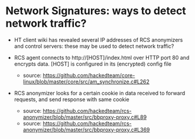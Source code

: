 Network Signatures: ways to detect network traffic?
==================================================
 

* HT client wiki has revealed several IP addresses of RCS anonymizers and control servers: these may be used to detect network traffic?

* RCS agent connects to http://[HOST]/index.html over HTTP port 80 and encrypts data. [HOST] is configured in its (encrypted) config file
  * source: https://github.com/hackedteam/core-linux/blob/master/core/src/am_synchronize.c#L262

* RCS anonymizer looks for a certain cookie in data received to forward requests, and send response with same cookie 
  * source: https://github.com/hackedteam/rcs-anonymizer/blob/master/src/bbproxy-proxy.c#L89
  * source: https://github.com/hackedteam/rcs-anonymizer/blob/master/src/bbproxy-proxy.c#L369



